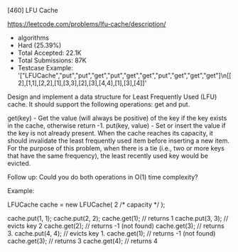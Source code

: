[460] LFU Cache  

https://leetcode.com/problems/lfu-cache/description/

* algorithms
* Hard (25.39%)
* Total Accepted:    22.1K
* Total Submissions: 87K
* Testcase Example:  '["LFUCache","put","put","get","put","get","get","put","get","get","get"]\n[[2],[1,1],[2,2],[1],[3,3],[2],[3],[4,4],[1],[3],[4]]'

Design and implement a data structure for Least Frequently Used (LFU) cache. It should support the following operations: get and put.



get(key) - Get the value (will always be positive) of the key if the key exists in the cache, otherwise return -1.
put(key, value) - Set or insert the value if the key is not already present. When the cache reaches its capacity, it should invalidate the least frequently used item before inserting a new item. For the purpose of this problem, when there is a tie (i.e., two or more keys that have the same frequency), the least recently used key would be evicted.


Follow up:
Could you do both operations in O(1) time complexity?

Example:

LFUCache cache = new LFUCache( 2 /* capacity */ );

cache.put(1, 1);
cache.put(2, 2);
cache.get(1);       // returns 1
cache.put(3, 3);    // evicts key 2
cache.get(2);       // returns -1 (not found)
cache.get(3);       // returns 3.
cache.put(4, 4);    // evicts key 1.
cache.get(1);       // returns -1 (not found)
cache.get(3);       // returns 3
cache.get(4);       // returns 4


